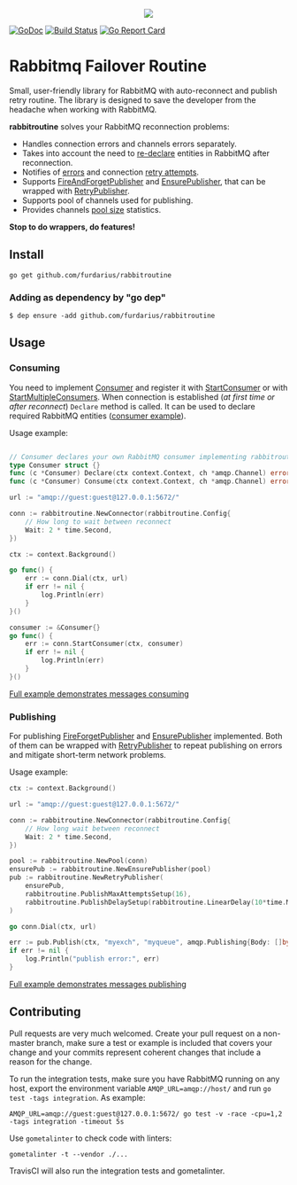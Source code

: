 <p align="center"><img src="https://habrastorage.org/webt/59/e2/71/59e271948a792190098780.png"></p>

[![GoDoc](https://godoc.org/github.com/furdarius/rabbitroutine?status.svg)](https://godoc.org/github.com/furdarius/rabbitroutine)
[![Build Status](https://travis-ci.org/furdarius/rabbitroutine.svg?branch=master)](https://travis-ci.org/furdarius/rabbitroutine)
[![Go Report Card](https://goreportcard.com/badge/github.com/furdarius/rabbitroutine)](https://goreportcard.com/report/github.com/furdarius/rabbitroutine)

# Rabbitmq Failover Routine

Small, user-friendly library for RabbitMQ with auto-reconnect and publish retry routine.
The library is designed to save the developer from the headache when working with RabbitMQ.

**rabbitroutine** solves your RabbitMQ reconnection problems:
* Handles connection errors and channels errors separately.
* Takes into account the need to [re-declare](https://godoc.org/github.com/furdarius/rabbitroutine#Consumer) entities in RabbitMQ after reconnection.
* Notifies of [errors](https://godoc.org/github.com/furdarius/rabbitroutine#Connector.AddAMQPNotifiedListener) and connection [retry attempts](https://godoc.org/github.com/furdarius/rabbitroutine#Connector.AddRetriedListener).
* Supports [FireAndForgetPublisher](https://godoc.org/github.com/furdarius/rabbitroutine#FireForgetPublisher) and [EnsurePublisher](https://godoc.org/github.com/furdarius/rabbitroutine#EnsurePublisher), that can be wrapped with [RetryPublisher](https://godoc.org/github.com/furdarius/rabbitroutine#RetryPublisher).
* Supports pool of channels used for publishing.
* Provides channels [pool size](https://godoc.org/github.com/furdarius/rabbitroutine#Pool.Size) statistics.

**Stop to do wrappers, do features!**

## Install
```
go get github.com/furdarius/rabbitroutine
```

### Adding as dependency by "go dep"
```
$ dep ensure -add github.com/furdarius/rabbitroutine
```

## Usage


### Consuming
You need to implement [Consumer](https://godoc.org/github.com/furdarius/rabbitroutine#Consumer) and register
it with [StartConsumer](https://godoc.org/github.com/furdarius/rabbitroutine#Connector.StartConsumer)
or with [StartMultipleConsumers](https://godoc.org/github.com/furdarius/rabbitroutine#Connector.StartMultipleConsumers).
When connection is established (*at first time or after reconnect*) `Declare` method is called. It can be used to
declare required RabbitMQ entities ([consumer example](https://github.com/furdarius/rabbitroutine/blob/master/consumer_example_test.go)). 


Usage example:

```go

// Consumer declares your own RabbitMQ consumer implementing rabbitroutine.Consumer interface.
type Consumer struct {}
func (c *Consumer) Declare(ctx context.Context, ch *amqp.Channel) error {}
func (c *Consumer) Consume(ctx context.Context, ch *amqp.Channel) error {}

url := "amqp://guest:guest@127.0.0.1:5672/"

conn := rabbitroutine.NewConnector(rabbitroutine.Config{
    // How long to wait between reconnect
    Wait: 2 * time.Second,
})

ctx := context.Background()

go func() {
    err := conn.Dial(ctx, url)
    if err != nil {
    	log.Println(err)
    }
}()

consumer := &Consumer{}
go func() {
    err := conn.StartConsumer(ctx, consumer)
    if err != nil {
        log.Println(err)
    }
}()
```

[Full example demonstrates messages consuming](https://github.com/furdarius/rabbitroutine/blob/master/consumer_example_test.go)


### Publishing

For publishing [FireForgetPublisher](https://godoc.org/github.com/furdarius/rabbitroutine#FireForgetPublisher)
and [EnsurePublisher](https://godoc.org/github.com/furdarius/rabbitroutine#EnsurePublisher) implemented.
Both of them can be wrapped with [RetryPublisher](https://godoc.org/github.com/furdarius/rabbitroutine#RetryPublisher)
to repeat publishing on errors and mitigate short-term network problems.

Usage example:
```go
ctx := context.Background()

url := "amqp://guest:guest@127.0.0.1:5672/"

conn := rabbitroutine.NewConnector(rabbitroutine.Config{
    // How long wait between reconnect
    Wait: 2 * time.Second,
})

pool := rabbitroutine.NewPool(conn)
ensurePub := rabbitroutine.NewEnsurePublisher(pool)
pub := rabbitroutine.NewRetryPublisher(
    ensurePub,
    rabbitroutine.PublishMaxAttemptsSetup(16),
    rabbitroutine.PublishDelaySetup(rabbitroutine.LinearDelay(10*time.Millisecond)),
)

go conn.Dial(ctx, url)

err := pub.Publish(ctx, "myexch", "myqueue", amqp.Publishing{Body: []byte("message")})
if err != nil {
    log.Println("publish error:", err)
}

```

[Full example demonstrates messages publishing](https://github.com/furdarius/rabbitroutine/blob/master/publisher_example_test.go)

## Contributing

Pull requests are very much welcomed.  Create your pull request on a non-master
branch, make sure a test or example is included that covers your change and
your commits represent coherent changes that include a reason for the change.

To run the integration tests, make sure you have RabbitMQ running on any host,
export the environment variable `AMQP_URL=amqp://host/` and run `go test -tags
integration`. As example:
```
AMQP_URL=amqp://guest:guest@127.0.0.1:5672/ go test -v -race -cpu=1,2 -tags integration -timeout 5s
```

Use `gometalinter` to check code with linters:
```
gometalinter -t --vendor ./...
```

TravisCI will also run the integration tests and gometalinter.
